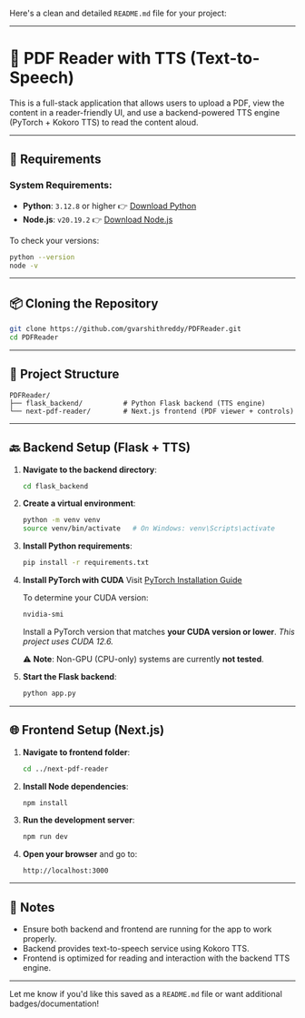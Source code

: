 Here's a clean and detailed `README.md` file for your project:

---

# 🧾 PDF Reader with TTS (Text-to-Speech)

This is a full-stack application that allows users to upload a PDF, view the content in a reader-friendly UI, and use a backend-powered TTS engine (PyTorch + Kokoro TTS) to read the content aloud.

---

## 🔧 Requirements

### System Requirements:

* **Python**: `3.12.8` or higher
  👉 [Download Python](https://www.python.org/downloads/release/python-3128/)
* **Node.js**: `v20.19.2`
  👉 [Download Node.js](https://nodejs.org/en/download)

To check your versions:

```bash
python --version
node -v
```

---

## 📦 Cloning the Repository

```bash
git clone https://github.com/gvarshithreddy/PDFReader.git
cd PDFReader
```

---

## 📁 Project Structure

```
PDFReader/
├── flask_backend/          # Python Flask backend (TTS engine)
└── next-pdf-reader/        # Next.js frontend (PDF viewer + controls)
```

---

## 🔙 Backend Setup (Flask + TTS)

1. **Navigate to the backend directory**:

   ```bash
   cd flask_backend
   ```

2. **Create a virtual environment**:

   ```bash
   python -m venv venv
   source venv/bin/activate   # On Windows: venv\Scripts\activate
   ```

3. **Install Python requirements**:

   ```bash
   pip install -r requirements.txt
   ```

4. **Install PyTorch with CUDA**
   Visit [PyTorch Installation Guide](https://pytorch.org/get-started/locally/)

   To determine your CUDA version:

   ```bash
   nvidia-smi
   ```

   Install a PyTorch version that matches **your CUDA version or lower**.
   *This project uses CUDA 12.6.*

   ⚠️ **Note**: Non-GPU (CPU-only) systems are currently **not tested**.

5. **Start the Flask backend**:

   ```bash
   python app.py
   ```

---

## 🌐 Frontend Setup (Next.js)

1. **Navigate to frontend folder**:

   ```bash
   cd ../next-pdf-reader
   ```

2. **Install Node dependencies**:

   ```bash
   npm install
   ```

3. **Run the development server**:

   ```bash
   npm run dev
   ```

4. **Open your browser** and go to:

   ```
   http://localhost:3000
   ```

---

## 📝 Notes

* Ensure both backend and frontend are running for the app to work properly.
* Backend provides text-to-speech service using Kokoro TTS.
* Frontend is optimized for reading and interaction with the backend TTS engine.

---

Let me know if you'd like this saved as a `README.md` file or want additional badges/documentation!

